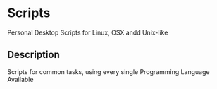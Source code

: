 # Scripts

Personal Desktop Scripts for Linux, OSX andd Unix-like


## Description

Scripts for common tasks, using every single Programming Language Available
